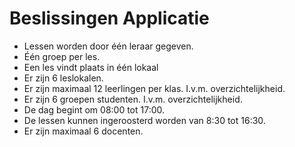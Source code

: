 # Beslissingen Applicatie
-	Lessen worden door één leraar gegeven.
-	Één groep per les.
-	Een les vindt plaats in één lokaal
-	Er zijn 6 leslokalen.
-	Er zijn maximaal 12 leerlingen per klas.
	I.v.m. overzichtelijkheid.
-	Er zijn 6 groepen studenten.
	I.v.m. overzichtelijkheid.
-	De dag begint om 08:00 tot 17:00. 
-	De lessen kunnen ingeroosterd worden van 8:30 tot 16:30.
-	Er zijn maximaal 6 docenten.

